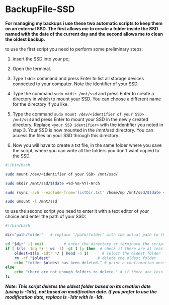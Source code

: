 # BackupFile-SSD

**For managing my backups i use these two automatic scripts to keep them on an external SSD. The first allows me to create a folder inside the SSD named with the date of the current day and the second allows me to clean the oldest backup.**

to use the first script you need to perform some preliminary steps:

1. insert the SSD into your pc;

2. Open the terminal.

3. Type `lsblk` command and press Enter to list all storage devices connected to your computer. Note the identifier of your SSD.

4. Type the command `sudo mkdir /mnt/ssd` and press Enter to create a directory in which to mount your SSD. You can choose a different name for the directory if you like.

5. Type the command `sudo mount /dev/<identifier of your SSD> /mnt/ssd` and press Enter to mount your SSD in the newly created directory. Replace `<your SSD identifier>` with the identifier you noted in step 3. Your SSD is now mounted in the /mnt/ssd directory. You can access the files on your SSD through this directory.

6. Now you will have to create a txt file, in the same folder where you save the script, where you can write all the folders you don't want copied to the SSD.

```bash
#!/bin/bash

sudo mount /dev/<identifier of your SSD> /mnt/ssd/

sudo mkdir /mnt/ssd/$(date +%d-%m-%Y)-Arch

sudo rsync -avh --exclude-from='listDir.txt' /home/mp /mnt/ssd/$(date +%d-%m-%Y)-Arch

sudo umount -l /mnt/ssd
```

to use the second script you need to enter it with a text editor of your choice and enter the path of your SSD:

```bash
#!/bin/bash

dir="path/folder"   # replace "/path/folder" with the actual path to the directory

cd "$dir" || exit         # enter the directory or terminate the script if it does not exist
if [ $(ls -1dq */ | wc -l) -gt 1 ]; then  # check if there are at least two folders
    oldest=$(ls -1dtr */ | head -n 1)      # select the oldest folder
    rm -rf "$oldest"                     # delete the oldest folder
    echo "folder $oldest has been deleted." # print a confirmation message
else
    echo "there are not enough folders to delete." # if there are less than two folders, print an error message
fi
```

***Note: This script deletes the oldest folder based on its creation date (using ls -1dtr), not based on modification date. If you prefer to use the modification date, replace ls -1dtr with ls -1dt.***
